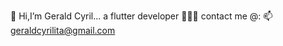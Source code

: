 👋 Hi,I’m Gerald Cyril... 
   a flutter developer 👨🏾‍💻
   contact me @: 
 📫 geraldcyrilita@gmail.com

<!---
Geraldo1106/Geraldo1106 is a ✨ special ✨ repository because its `README.md` (this file) appears on your GitHub profile.
You can click the Preview link to take a look at your changes.
--->

